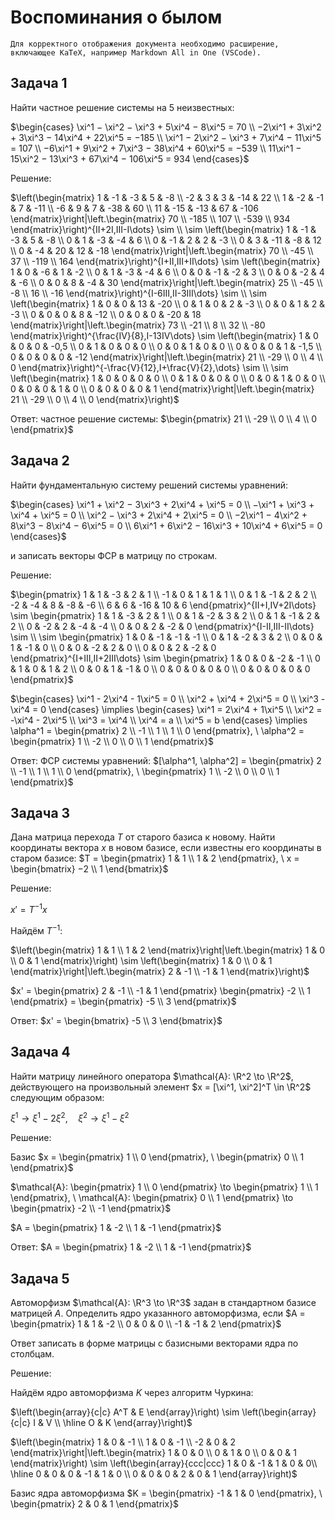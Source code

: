 # Воспоминания о былом

    Для корректного отображения документа необходимо расширение, включающее KaTeX, например Markdown All in One (VSCode).

## Задача 1

Найти частное решение системы на 5 неизвестных:

$\begin{cases}
    \xi^1 − \xi^2 − \xi^3 + 5\xi^4 − 8\xi^5 = 70 \\
    −2\xi^1 + 3\xi^2 + 3\xi^3 − 14\xi^4 + 22\xi^5 = −185 \\
    \xi^1 − 2\xi^2 − \xi^3 + 7\xi^4 − 11\xi^5 = 107 \\
    −6\xi^1 + 9\xi^2 + 7\xi^3 − 38\xi^4 + 60\xi^5 = −539 \\
    11\xi^1 − 15\xi^2 − 13\xi^3 + 67\xi^4 − 106\xi^5 = 934
\end{cases}$​

Решение:

$\left(\begin{matrix}
    1 & -1 & -3 & 5 & -8 \\
    -2 & 3 & 3 & -14 & 22 \\
    1 & -2 & -1 & 7 & -11 \\
    -6 & 9 & 7 & -38 & 60 \\
    11 & -15 & -13 & 67 & -106
\end{matrix}\right|\left.\begin{matrix}
    70 \\
    -185 \\
    107 \\
    -539 \\
    934
\end{matrix}\right)^{II+2I,III-I\dots} \sim \\
\sim \left(\begin{matrix}
    1 & -1 & -3 & 5 & -8 \\
    0 & 1 & -3 & -4 & 6 \\
    0 & -1 & 2 & 2 & -3 \\
    0 & 3 & -11 & -8 & 12 \\
    0 & -4 & 20 & 12 & -18
\end{matrix}\right|\left.\begin{matrix}
    70 \\
    -45 \\
    37 \\
    -119 \\
    164
\end{matrix}\right)^{I+II,III+II\dots} \sim \left(\begin{matrix}
    1 & 0 & -6 & 1 & -2 \\
    0 & 1 & -3 & -4 & 6 \\
    0 & 0 & -1 & -2 & 3 \\
    0 & 0 & -2 & 4 & -6 \\
    0 & 0 & 8 & -4 & 30
\end{matrix}\right|\left.\begin{matrix}
    25 \\
    -45 \\
    -8 \\
    16 \\
    -16
\end{matrix}\right)^{I-6III,II-3III\dots} \sim \\
\sim \left(\begin{matrix}
    1 & 0 & 0 & 13 & -20 \\
    0 & 1 & 0 & 2 & -3 \\
    0 & 0 & 1 & 2 & -3 \\
    0 & 0 & 0 & 8 & -12 \\
    0 & 0 & 0 & -20 & 18
\end{matrix}\right|\left.\begin{matrix}
    73 \\
    -21 \\
    8 \\
    32 \\
    -80
\end{matrix}\right)^{\frac{IV}{8},I-13IV\dots} \sim \left(\begin{matrix}
    1 & 0 & 0 & 0 & -0,5 \\
    0 & 1 & 0 & 0 & 0 \\
    0 & 0 & 1 & 0 & 0 \\
    0 & 0 & 0 & 1 & -1,5 \\
    0 & 0 & 0 & 0 & -12
\end{matrix}\right|\left.\begin{matrix}
    21 \\
    -29 \\
    0 \\
    4 \\
    0
\end{matrix}\right)^{-\frac{V}{12},I+\frac{V}{2},\dots} \sim \\
\sim \left(\begin{matrix}
    1 & 0 & 0 & 0 & 0 \\
    0 & 1 & 0 & 0 & 0 \\
    0 & 0 & 1 & 0 & 0 \\
    0 & 0 & 0 & 1 & 0 \\
    0 & 0 & 0 & 0 & 1
\end{matrix}\right|\left.\begin{matrix}
    21 \\
    -29 \\
    0 \\
    4 \\
    0
\end{matrix}\right)$

Ответ: частное решение системы: $\begin{pmatrix}
    21 \\
    -29 \\
    0 \\
    4 \\
    0
\end{pmatrix}$

## Задача 2

Найти фундаментальную систему решений системы уравнений:

$\begin{cases}
\xi^1 + \xi^2 − 3\xi^3 + 2\xi^4 + \xi^5 = 0 \\
−\xi^1 + \xi^3 + \xi^4 + \xi^5 = 0 \\
\xi^2 − \xi^3 + 2\xi^4 + 2\xi^5 = 0 \\
−2\xi^1 − 4\xi^2 + 8\xi^3 − 8\xi^4 − 6\xi^5 = 0 \\
6\xi^1 + 6\xi^2 − 16\xi^3 + 10\xi^4 + 6\xi^5 = 0
\end{cases}$

и записать векторы ФСР в матрицу по строкам.

Решение:

$\begin{pmatrix}
    1 & 1 & -3 & 2 & 1 \\
    -1 & 0 & 1 & 1 & 1 \\
    0 & 1 & -1 & 2 & 2 \\
    -2 & -4 & 8 & -8 & -6 \\
    6 & 6 & -16 & 10 & 6
\end{pmatrix}^{II+I,IV+2I\dots} \sim \begin{pmatrix}
    1 & 1 & -3 & 2 & 1 \\
    0 & 1 & -2 & 3 & 2 \\
    0 & 1 & -1 & 2 & 2 \\
    0 & -2 & 2 & -4 & -4 \\
    0 & 0 & 2 & -2 & 0
\end{pmatrix}^{I-II,III-II\dots} \sim \\
\sim \begin{pmatrix}
    1 & 0 & -1 & -1 & -1 \\
    0 & 1 & -2 & 3 & 2 \\
    0 & 0 & 1 & -1 & 0 \\
    0 & 0 & -2 & 2 & 0 \\
    0 & 0 & 2 & -2 & 0
\end{pmatrix}^{I+III,II+2III\dots} \sim \begin{pmatrix}
    1 & 0 & 0 & -2 & -1 \\
    0 & 1 & 0 & 1 & 2 \\
    0 & 0 & 1 & -1 & 0 \\
    0 & 0 & 0 & 0 & 0 \\
    0 & 0 & 0 & 0 & 0
\end{pmatrix}$

$\begin{cases}
    \xi^1 - 2\xi^4 - 1\xi^5 = 0 \\
    \xi^2 + \xi^4 + 2\xi^5 = 0 \\
    \xi^3 - \xi^4 = 0
\end{cases} \implies \begin{cases}
    \xi^1 = 2\xi^4 + 1\xi^5 \\
    \xi^2 = -\xi^4 - 2\xi^5 \\
    \xi^3 = \xi^4 \\
    \xi^4 = a \\
    \xi^5 = b
\end{cases} \implies \alpha^1 = \begin{pmatrix}
2 \\
-1 \\
1 \\
1 \\
0
\end{pmatrix}, \ \alpha^2 = \begin{pmatrix}
1 \\
-2 \\
0 \\
0 \\
1
\end{pmatrix}$

Ответ: ФСР системы уравнений: $[\alpha^1, \alpha^2] = \begin{pmatrix}
2 \\
-1 \\
1 \\
1 \\
0
\end{pmatrix}, \ \begin{pmatrix}
1 \\
-2 \\
0 \\
0 \\
1
\end{pmatrix}$

## Задача 3

Дана матрица перехода $T$ от старого базиса к новому. Найти координаты вектора $x$ в новом базисе, если известны его координаты в старом базисе:
$T = \begin{pmatrix}
1 & 1 \\
1 & 2
\end{pmatrix}, \ x = \begin{bmatrix}
−2 \\
1
\end{bmatrix}$

Решение:

$x' = T^{-1}x$

Найдём $T^{-1}$:

$\left(\begin{matrix}
1 & 1 \\
1 & 2
\end{matrix}\right|\left.\begin{matrix}
1 & 0 \\
0 & 1
\end{matrix}\right) \sim \left(\begin{matrix}
1 & 0 \\
0 & 1
\end{matrix}\right|\left.\begin{matrix}
2 & -1 \\
-1 & 1
\end{matrix}\right)$

$x' = \begin{pmatrix}
    2 & -1 \\
    -1 & 1
\end{pmatrix} \begin{pmatrix}
-2 \\
1
\end{pmatrix} = \begin{pmatrix}
-5 \\
3
\end{pmatrix}$

Ответ: $x' = \begin{bmatrix}
-5 \\
3
\end{bmatrix}$

## Задача 4

Найти матрицу линейного оператора $\mathcal{A}: \R^2 \to \R^2$, действующего на произвольный элемент $x = [\xi^1, \xi^2]^T \in \R^2$ следующим образом:

$\xi^1 \to \xi^1 - 2\xi^2, \quad\xi^2 \to \xi^1 - \xi^2$

Решение:

Базис $x = \begin{pmatrix}
    1 \\
    0
\end{pmatrix}, \ \begin{pmatrix}
    0 \\
    1
\end{pmatrix}$

$\mathcal{A}: \begin{pmatrix}
    1 \\
    0
\end{pmatrix} \to \begin{pmatrix}
    1 \\
    1
\end{pmatrix}, \ \mathcal{A}: \begin{pmatrix}
    0 \\
    1
\end{pmatrix} \to \begin{pmatrix}
    -2 \\
    -1
\end{pmatrix}$

$A = \begin{pmatrix}
    1 & -2 \\
    1 & -1
\end{pmatrix}$

Ответ: $A = \begin{pmatrix}
    1 & -2 \\
    1 & -1
\end{pmatrix}$

## Задача 5

Автоморфизм $\mathcal{A}: \R^3 \to \R^3$ задан в стандартном базисе матрицей $A$. Определить ядро указанного автоморфизма, если $A = \begin{pmatrix}
1 & 1 & -2 \\
0 & 0 & 0 \\
-1 & -1 & 2
\end{pmatrix}$

Ответ записать в форме матрицы с базисными векторами ядра по столбцам.

Решение:

Найдём ядро автоморфизма $K$ через алгоритм Чуркина:

$\left(\begin{array}{c|c}
    A^T & E
\end{array}\right) \sim \left(\begin{array}{c|c}
    I & V \\
    \hline
    O & K
\end{array}\right)$

$\left(\begin{matrix}
1 & 0 & -1 \\
1 & 0 & -1 \\
-2 & 0 & 2
\end{matrix}\right|\left.\begin{matrix}
1 & 0 & 0 \\
0 & 1 & 0 \\
0 & 0 & 1
\end{matrix}\right) \sim \left(\begin{array}{ccc|ccc}
1 & 0 & -1 & 1 & 0 & 0\\
\hline
0 & 0 & 0 & -1 & 1 & 0 \\
0 & 0 & 0 & 2 & 0 & 1
\end{array}\right)$

Базис ядра автоморфизма $K = \begin{pmatrix}
    -1 & 1 & 0
\end{pmatrix}, \ \begin{pmatrix}
    2 & 0 & 1
\end{pmatrix}$